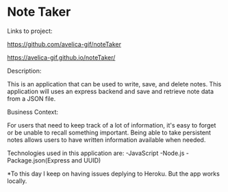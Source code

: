 # Note Taker

Links to project:

https://github.com/avelica-gif/noteTaker

https://avelica-gif.github.io/noteTaker/

Description:

This is an application that can be used to write, save, and delete notes. This application will uses an express backend and save and retrieve note data from a JSON file.

Business Context:

For users that need to keep track of a lot of information, it's easy to forget or be unable to recall something important. Being able to take persistent notes allows users to have written information available when needed.

Technologies used in this application are:
-JavaScript
-Node.js
-Package.json(Express and UUID)

\*To this day I keep on having issues deplying to Heroku. But the app works locally.
